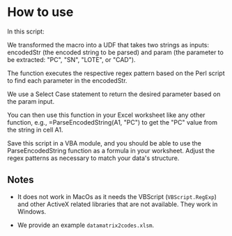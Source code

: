# How to use

In this script:

We transformed the macro into a UDF that takes two strings as inputs: encodedStr (the encoded string to be parsed) and param (the parameter to be extracted: "PC", "SN", "LOTE", or "CAD").

The function executes the respective regex pattern based on the Perl script to find each parameter in the encodedStr.

We use a Select Case statement to return the desired parameter based on the param input.

You can then use this function in your Excel worksheet like any other function, e.g., =ParseEncodedString(A1, "PC") to get the "PC" value from the string in cell A1.

Save this script in a VBA module, and you should be able to use the ParseEncodedString function as a formula in your worksheet. Adjust the regex patterns as necessary to match your data's structure.

## Notes

* It does not work in MacOs as it needs the VBScript (`VBScript.RegExp`) and other ActiveX related libraries that are not available. They work in Windows.

* We provide an example `datamatrix2codes.xlsm`.
